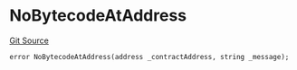 # NoBytecodeAtAddress
[Git Source](https://github.com/thrackle-io/tron/blob/f3bd6a25d2a231a2f0551b95491d3fdfe01415dc/src/protocol/economic/ruleProcessor/RuleProcessorDiamondLib.sol)


```solidity
error NoBytecodeAtAddress(address _contractAddress, string _message);
```

